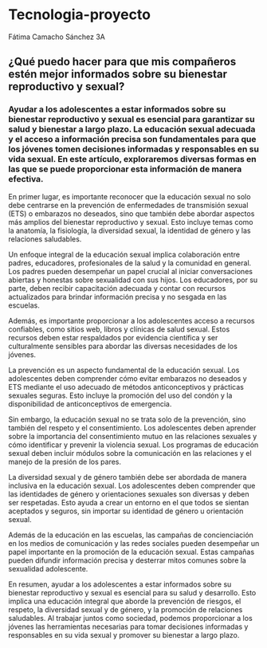 # Tecnologia-proyecto
Fátima Camacho Sánchez 3A
## ¿Qué puedo hacer para que mis compañeros estén mejor informados sobre su bienestar reproductivo y sexual?
### Ayudar a los adolescentes a estar informados sobre su bienestar reproductivo y sexual es esencial para garantizar su salud y bienestar a largo plazo. La educación sexual adecuada y el acceso a información precisa son fundamentales para que los jóvenes tomen decisiones informadas y responsables en su vida sexual. En este artículo, exploraremos diversas formas en las que se puede proporcionar esta información de manera efectiva.

En primer lugar, es importante reconocer que la educación sexual no solo debe centrarse en la prevención de enfermedades de transmisión sexual (ETS) o embarazos no deseados, sino que también debe abordar aspectos más amplios del bienestar reproductivo y sexual. Esto incluye temas como la anatomía, la fisiología, la diversidad sexual, la identidad de género y las relaciones saludables.

Un enfoque integral de la educación sexual implica colaboración entre padres, educadores, profesionales de la salud y la comunidad en general. Los padres pueden desempeñar un papel crucial al iniciar conversaciones abiertas y honestas sobre sexualidad con sus hijos. Los educadores, por su parte, deben recibir capacitación adecuada y contar con recursos actualizados para brindar información precisa y no sesgada en las escuelas.

Además, es importante proporcionar a los adolescentes acceso a recursos confiables, como sitios web, libros y clínicas de salud sexual. Estos recursos deben estar respaldados por evidencia científica y ser culturalmente sensibles para abordar las diversas necesidades de los jóvenes.

La prevención es un aspecto fundamental de la educación sexual. Los adolescentes deben comprender cómo evitar embarazos no deseados y ETS mediante el uso adecuado de métodos anticonceptivos y prácticas sexuales seguras. Esto incluye la promoción del uso del condón y la disponibilidad de anticonceptivos de emergencia.

Sin embargo, la educación sexual no se trata solo de la prevención, sino también del respeto y el consentimiento. Los adolescentes deben aprender sobre la importancia del consentimiento mutuo en las relaciones sexuales y cómo identificar y prevenir la violencia sexual. Los programas de educación sexual deben incluir módulos sobre la comunicación en las relaciones y el manejo de la presión de los pares.

La diversidad sexual y de género también debe ser abordada de manera inclusiva en la educación sexual. Los adolescentes deben comprender que las identidades de género y orientaciones sexuales son diversas y deben ser respetadas. Esto ayuda a crear un entorno en el que todos se sientan aceptados y seguros, sin importar su identidad de género u orientación sexual.

Además de la educación en las escuelas, las campañas de concienciación en los medios de comunicación y las redes sociales pueden desempeñar un papel importante en la promoción de la educación sexual. Estas campañas pueden difundir información precisa y desterrar mitos comunes sobre la sexualidad adolescente.

En resumen, ayudar a los adolescentes a estar informados sobre su bienestar reproductivo y sexual es esencial para su salud y desarrollo. Esto implica una educación integral que aborde la prevención de riesgos, el respeto, la diversidad sexual y de género, y la promoción de relaciones saludables. Al trabajar juntos como sociedad, podemos proporcionar a los jóvenes las herramientas necesarias para tomar decisiones informadas y responsables en su vida sexual y promover su bienestar a largo plazo.
